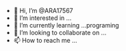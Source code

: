 - 👋 Hi, I’m @ARA17567
- 👀 I’m interested in ...
- 🌱 I’m currently learning ...programing
- 💞️ I’m looking to collaborate on ...
- 📫 How to reach me ...

<!---
ARA17567/ARA17567 is a ✨ special ✨ repository because its `README.md` (this file) appears on your GitHub profile.
You can click the Preview link to take a look at your changes.
--->
